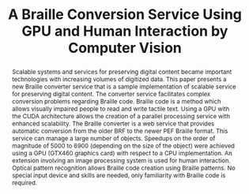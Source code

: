 ---
abstract: Scalable systems and services for preserving digital content became important
  technologies with increasing volumes of digitized data. This paper presents a new
  Braille converter service that is a sample implementation of scalable service for
  preserving digital content. The converter service facilitates complex conversion
  problems regarding Braille code. Braille code is a method which allows visually
  impaired people to read and write tactile text. Using a GPU with the CUDA architecture
  allows the creation of a parallel processing service with enhanced scalability.
  The Braille converter is a web service that provides automatic conversion from the
  older BRF to the newer PEF Braille format. This service can manage a large number
  of objects. Speedups on the order of magnitude of 5000 to 6900 (depending on the
  size of the object) were achieved using a GPU (GTX460 graphics card) with respect
  to a CPU implementation. An extension involving an image processing system is used
  for human interaction. Optical pattern recognition allows Braille code creation
  using Braille patterns. No special input device and skills are needed, only familiarity
  with Braille code is required.
creators:
- Graf, Roman
- Huber-Mörk, Reinhold
date: null
document_url: https://services.phaidra.univie.ac.at/api/object/o:294245/download
grand_parent: iPRES
institutions: []
keywords:
- singapore
- digital preservation
- cuda
- performance measurement
- information retrieval
- image processing
- haptic i/o
landing_page_url: https://phaidra.univie.ac.at/o:294245
language: eng
layout: publication
license: CC BY-SA 3.0 AT
notes_url: null
parent: iPRES 2011
presentation_url: null
publication_type: paper
size: 743898
source_name: iPRES
title: A Braille Conversion Service Using GPU and Human Interaction by Computer Vision
year: 2011
---